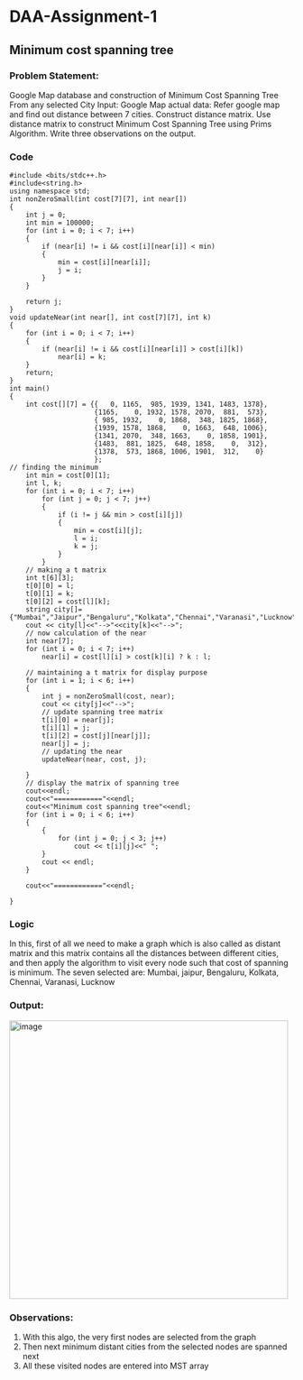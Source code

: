 # DAA-Assignment-1
## Minimum cost spanning tree

### Problem Statement:
Google Map database and construction of Minimum Cost Spanning Tree From any selected City
Input: Google Map actual data: Refer google map and find out distance between 7 cities. Construct distance matrix. Use distance matrix to construct Minimum Cost Spanning Tree using Prims Algorithm.
Write three observations on the output.

### Code
```#include <iostream>
#include <bits/stdc++.h>
#include<string.h>
using namespace std;
int nonZeroSmall(int cost[7][7], int near[])
{
    int j = 0;
    int min = 100000;
    for (int i = 0; i < 7; i++)
    {
        if (near[i] != i && cost[i][near[i]] < min)
        {
            min = cost[i][near[i]];
            j = i;
        }
    }
    
    return j;
}
void updateNear(int near[], int cost[7][7], int k)
{
    for (int i = 0; i < 7; i++)
    {
        if (near[i] != i && cost[i][near[i]] > cost[i][k])
            near[i] = k;
    }
    return;
}
int main()
{
    int cost[][7] = {{   0, 1165,  985, 1939, 1341, 1483, 1378},
                     {1165,    0, 1932, 1578, 2070,  881,  573},
                     { 985, 1932,    0, 1868,  348, 1825, 1868},
                     {1939, 1578, 1868,    0, 1663,  648, 1006},
                     {1341, 2070,  348, 1663,    0, 1858, 1901},
                     {1483,  881, 1825,  648, 1858,    0,  312},
                     {1378,  573, 1868, 1006, 1901,  312,    0}
                     };
// finding the minimum
    int min = cost[0][1];
    int l, k;
    for (int i = 0; i < 7; i++)
        for (int j = 0; j < 7; j++)
        {
            if (i != j && min > cost[i][j])
            {
                min = cost[i][j];
                l = i;
                k = j;
            }
        }
    // making a t matrix
    int t[6][3];
    t[0][0] = l;
    t[0][1] = k;
    t[0][2] = cost[l][k];
    string city[]={"Mumbai","Jaipur","Bengaluru","Kolkata","Chennai","Varanasi","Lucknow"};
    cout << city[l]<<"-->"<<city[k]<<"-->";
    // now calculation of the near
    int near[7];
    for (int i = 0; i < 7; i++)
        near[i] = cost[l][i] > cost[k][i] ? k : l;
    
    // maintaining a t matrix for display purpose
    for (int i = 1; i < 6; i++)
    {
        int j = nonZeroSmall(cost, near);
        cout << city[j]<<"-->";
        // update spanning tree matrix
        t[i][0] = near[j];
        t[i][1] = j;
        t[i][2] = cost[j][near[j]];
        near[j] = j;
        // updating the near
        updateNear(near, cost, j);
    
    }
    // display the matrix of spanning tree
    cout<<endl;
    cout<<"============"<<endl;
    cout<<"Minimum cost spanning tree"<<endl;
    for (int i = 0; i < 6; i++)
    {
        {
            for (int j = 0; j < 3; j++)
                cout << t[i][j]<<" ";
        }
        cout << endl;
    }

    cout<<"============"<<endl;

}

```
### Logic
In this, first of all we need to make a graph which is also called as distant matrix and this matrix contains all the distances between different cities,
and then apply the algorithm to visit every node such that cost of spanning is minimum.
The seven selected are: Mumbai, jaipur, Bengaluru, Kolkata, Chennai, Varanasi, Lucknow

### Output:
<img width="494" alt="image" src="https://user-images.githubusercontent.com/96655436/188668975-4318e03e-bd57-40ae-871c-840e5319d589.png">

### Observations:
<ol>
  <li>With this algo, the very first nodes are selected from the graph</li>
  <li>Then next minimum distant cities from the selected nodes are spanned next</li>
  <li>All these visited nodes are entered into MST array</li>
  
</ol>

